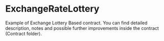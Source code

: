 # ExchangeRateLottery

Example of Exchange Lottery Based contract. 
You can find detailed description, notes and possible further improvements inside the contract (Contract folder).
